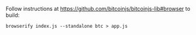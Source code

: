 Follow instructions at https://github.com/bitcoinjs/bitcoinjs-lib#browser to build:

```browserify index.js --standalone btc > app.js```
